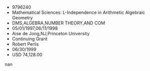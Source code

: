 
* 9796240
* Mathematical Sciences: L-Independence in Arithmetic Algebraic Geometry
* DMS,ALGEBRA,NUMBER THEORY,AND COM
* 05/01/1997,06/11/1998
* Aise de Jong,NJ,Princeton University
* Continuing Grant
* Robert Perlis
* 06/30/1999
* USD 74,128.00

nan
